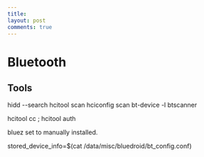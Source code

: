```yaml
---
title: 
layout: post
comments: true
---
```

# Bluetooth


## Tools
hidd --search
hcitool scan
hciconfig scan
bt-device -l
btscanner


hcitool cc <target-bdaddr>;
hcitool auth <target-bdaddr>

bluez set to manually installed.

stored_device_info=$(cat /data/misc/bluedroid/bt_config.conf)